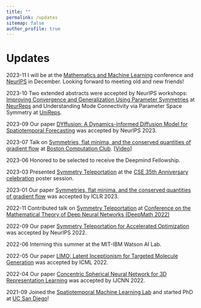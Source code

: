 ```yaml
---
title: ""
permalink: /updates
sitemap: false
author_profile: true
---
```


Updates
======
2023-11 I will be at the [Mathematics and Machine Learning](https://mathml2023.caltech.edu) conference and [NeurIPS](https://neurips.cc) in December. Looking forward to meeting old and new friends!

2023-10 Two extended abstracts were accepted by NeurIPS workshops: [Improving Convergence and Generalization Using Parameter Symmetries](https://arxiv.org/abs/2305.13404) at [NeurReps](https://www.neurreps.org) and Understanding Mode Connectivity via Parameter Space Symmetry at [UniReps](https://unireps.org).

2023-09 Our paper [DYffusion: A Dynamics-informed Diffusion Model for Spatiotemporal Forecasting](https://arxiv.org/abs/2306.01984) was accepted by NeurIPS 2023.

2023-07 Talk on [Symmetries, flat minima, and the conserved quantities of gradient flow](https://arxiv.org/abs/2210.17216) at [Boston Computation Club](https://bstn.cc). [[Video](https://www.youtube.com/watch?v=6tgJLV06MfE)]

2023-06 Honored to be selected to receive the Deepmind Fellowship.

2023-03 Presented [Symmetry Teleportation](https://arxiv.org/abs/2205.10637) at the [CSE 35th Anniversary celebration](https://cse35.ucsd.edu/home) poster session.

2023-01 Our paper [Symmetries, flat minima, and the conserved quantities of gradient flow](https://arxiv.org/abs/2210.17216) was accepted by ICLR 2023.

2022-11 Contributed talk on [Symmetry Teleportation](https://arxiv.org/abs/2205.10637) at [Conference on the Mathematical Theory of Deep Neural Networks (DeepMath 2022)](https://deepmath-conference.com)

2022-09 Our paper [Symmetry Teleportation for Accelerated Optimization](https://arxiv.org/abs/2205.10637) was accepted by NeurIPS 2022.

2022-06 Interning this summer at the MIT-IBM Watson AI Lab.

2022-05 Our paper [LIMO: Latent Inceptionism for Targeted Molecule Generation](https://proceedings.mlr.press/v162/eckmann22a) was accepted by ICML 2022.

2022-04 Our paper [Concentric Spherical Neural Network for 3D Representation Learning](https://ieeexplore.ieee.org/abstract/document/9892358) was accepted by IJCNN 2022.

2021-09 Joined the [Spatiotemporal Machine Learning Lab](https://roseyu.com) and started PhD at [UC San Diego](https://ucsd.edu)!